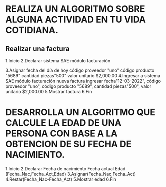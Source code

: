 # REALIZA UN ALGORITMO SOBRE ALGUNA ACTIVIDAD EN TU VIDA COTIDIANA.
## Realizar una factura
1.Inicio
2.Declarar
sistema SAE módulo facturación

3.Asignar 
fecha del día de hoy
código proveedor "uno"
código producto "5689"
cantidad piezas"500"
valor unitario $2,000.00
4.Ingresar a sistema SAE
módulo facturación
nueva factura
ingresar fecha"12-03-2022", código proveedor "uno", código producto "5689", cantidad piezas"500", valor unitario $2,000.00
5.Mostrar factura
6.Fin



# DESARROLLA UN ALGORITMO QUE CALCULE LA EDAD DE UNA PERSONA CON BASE A LA OBTENCION DE SU FECHA DE NACIMIENTO.
1.Inicio
2.Declarar
Fecha de nacimiento 
Fecha actual 
Edad
(Fecha_Nac,Fecha_Act,Edad)
3.Asignar(Fecha_Nac,Fecha_Act)
4.Restar(Fecha_Nac-Fecha_Act)
5.Mostrar edad
6.Fin

